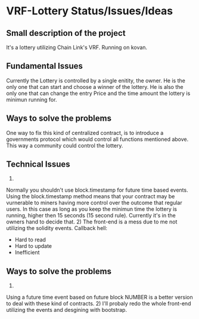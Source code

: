 # VRF-Lottery Status/Issues/Ideas

## Small description of the project
It's a lottery utilizing Chain Link's VRF.
Running on kovan.

## Fundamental Issues
Currently the Lottery is controlled by a single enitity, the owner. He is the only one that can start and choose a winner of the lottery.
He is also the only one that can change the entry Price and the time amount the lottery is minimun running for.
## Ways to solve the problems
One way to fix this kind of centralized contract, is to introduce a governments protocol which would control all functions mentioned above.
This way a community could control the lottery.
## Technical Issues
1) 
  Normally you shouldn't use block.timestamp for future time based events. Using the block.timestamp method means that your contract may be vurnerable to miners having more         control over the outcome that regular users. In this case as long as you keep the minimun time the lottery is running, higher then 15 seconds (15 second rule). Currently it's in   the owners hand to decide that.
2)
The front-end is a mess due to me not utilizing the solidity events. 
Callback hell:
- Hard to read
- Hard to update
- Inefficient

## Ways to solve the problems
1) 
Using a future time event based on future block NUMBER is a better version to deal with these kind of contracts.
2)
I'll probaly redo the whole front-end utilizing the events and desgining with bootstrap.
